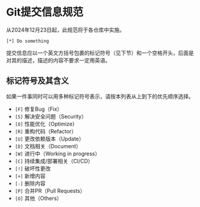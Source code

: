 # Git提交信息规范

从2024年12月23日起，此规范将于各仓库中实施。

```text
[*] Do something
```

提交信息应以一个英文方括号包裹的标记符号（见下节）和一个空格开头，后面是对其的描述，描述的内容不要求一定用英语。

## 标记符号及其含义

如果一件事同时可以用多种标记符号表示，请按本列表从上到下的优先顺序选择。

- `[F]` 修复Bug（Fix）
- `[S]` 解决安全问题（Security）
- `[O]` 性能优化（Optimize）
- `[R]` 重构代码（Refactor）
- `[U]` 更改依赖版本（Update）
- `[D]` 文档相关（Document）
- `[W]` 进行中（Working in progress）
- `[C]` 持续集成/部署相关（CI/CD）
- `[!]` 破坏性更改
- `[+]` 新增内容
- `[-]` 删除内容
- `[P]` 合并PR（Pull Requests）
- `[O]` 其他（Others）
